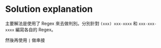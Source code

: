 # Solution explanation

主要解法是使用了 Regex 來去做判別。分別針對 `(xxx) xxx-xxxx` 和 `xxx-xxx-xxxx` 編寫各自的 Regex。

然後再使用 `|` 做串接

